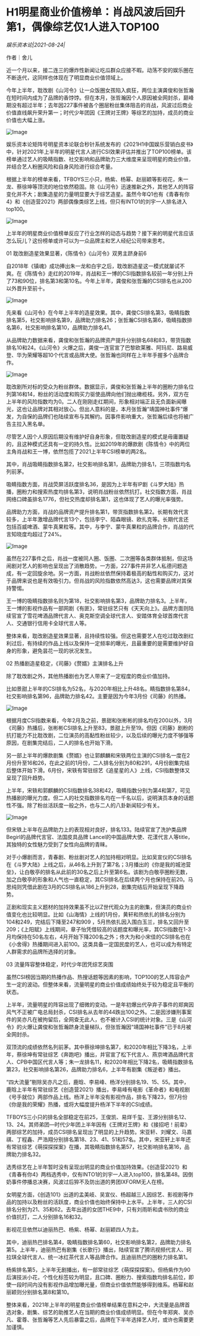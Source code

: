 # H1明星商业价值榜单：肖战风波后回升第1，偶像综艺仅1人进入TOP100

*娱乐资本论|2021-08-24|*

作者｜舍儿

近一个月以来，接二连三的爆炸性新闻让吃瓜群众应接不暇。动荡不安的娱乐圈在不断迭代，这同样也体现在了明显商业价值领域上。

今年上半年，耽改剧《山河令》让一众饭圈女孩陷入疯狂，两位主演龚俊和张哲瀚在短时间内成为了品牌的香饽饽。但在本月，张哲瀚因个人原因被全网封杀，巅峰期没有超过半年；去年因227事件被各个圈层粉丝集体阻击的肖战，风波过后商业价值直线飙升荣升第一；时代少年团因《王牌对王牌》等综艺的加持，成员的商业价值也大幅上涨。

![Image](https://inews.gtimg.com/newsapp_bt/0/13914182240/641)

娱乐资本论矩阵号明星资本论联合秒针系统发布的《2021H1中国娱乐营销白皮书》中，针对2021年上半年的明星代言人进行CSI效果评估并推出了TOP100榜单。该榜单通过艺人的吸睛指数、社交影响和品牌助力三大维度来呈现明星的商业价值，并结合艺人粉圈风险和自身风险进行综合考量。

根据上半年的榜单来看，TFBOYS三小只，杨紫、杨幂、赵丽颖等影视花，朱一龙、蔡徐坤等顶流的地位依然稳固。除《山河令》迅速推新之外，其他艺人的阵容变化并不大；剧集造星的力量明显要大于综艺造星。虽然今年Q1也有《青春有你4》和《创造营2021》两部偶像类综艺上线，但只有INTO1的刘宇一人排名进入top100。

![Image](https://inews.gtimg.com/newsapp_bt/0/13914182233/641)

上半年的明星商业价值榜单反应了行业怎样的动态与趋势？接下来的明星代言应该怎么玩儿？这份榜单或许可以为一众品牌主和艺人经纪公司带来思考。

01 耽改剧造星效果显著，《陈情令》《山河令》双男主跻身前6

自2018年《镇魂》成功捧出朱一龙和白宇之后，耽改剧造星这一模式就屡试不爽。在《陈情令》走红的2019年，肖战和王一博的CSI指数排名较前一年分别上升了73和90位，排名第3和第10名。今年上半年，龚俊和张哲瀚的CSI排名也从200以外晋升至前十。

![Image](https://inews.gtimg.com/newsapp_bt/0/13914182226/641)

先来看《山河令》在今年上半年的造星效果。其中，龚俊CSI排名第3，吸睛指数排名第5，社交影响排名第9，品牌助力排名26；张哲瀚CSI排名第6，吸睛指数排名第6，社交影响排名第10，品牌助力排名41。

从品牌助力数据来看，龚俊和张哲瀚的品牌资产提升分别排名68和83，带货指数排名10和24。《山河令》火爆之后，龚俊一连官宣了巴黎欧莱雅、阿玛尼、路易威登、华为荣耀等超10个代言或品牌大使。张哲瀚也同样在上半年手握多个品牌合作。

![Image](https://inews.gtimg.com/newsapp_bt/0/13914182273/641)

耽改剧所对标的受众为粉丝群体。数据显示，龚俊和张哲瀚上半年的圈粉力排名位列第16和14，粉丝的活动度和购买力驱使品牌向他们抛出橄榄枝。另外，双方在上半年的风险指数均为0。二人在刚刚走红期间，形象相对端正且无负面新闻曝光，这也让品牌对其相对放心。但出人意料的是，本月张哲瀚“靖国神社事件”爆发，为自保的品牌们也陆续宣布与其解约。因事件影响重大，张哲瀚后续也将被广告主拉入黑名单。

尽管艺人因个人原因后期没有维护好自身形象，但耽改剧造星的模式是毋庸置疑的，且这种模式还具有一定的持久性。比如2019年的爆款剧《陈情令》中的两位主角肖战和王一博，依然包揽了2021上半年CSI榜单的两2名。

其中，肖战吸睛指数排名第2，社交影响排名第1，品牌助力排名1，三项指数均名列前茅。

吸睛指数方面，肖战荧屏活跃度排名36，是因为上半年有IP剧《斗罗大陆》热播，圈粉力和搜索热度均排名第3，说明肖战粉丝依然抗打。社交指数方面，肖战网络口碑虽排名1776，但社交热度却排名第1，这也体现了艺人的曝光率强势。

品牌助力方面，肖战的品牌资产提升排名第1，带货指数排名第2。长期有效代言较多，上半年激增品牌代言13个，包括李宁、陌森眼镜、欧扎克等。长期代言还包括百威啤酒、蒙牛真果粒等。其中，与李宁、蒙牛真果粒的品牌合作，肖战的代言知晓度均超过了24%。

![Image](https://inews.gtimg.com/newsapp_bt/0/13914182268/641)

虽然在227事件之后，肖战一度被同人圈、饭圈、二次圈等各类群体抵制，但这场闹剧对艺人的影响也呈现出了消散趋势。一方面，227事件并非艺人私德问题造成，有一定回旋余地。另一方面，肖战粉丝依然保持着极高的黏性和购买力，这对于品牌来说也是有效吸引力。但肖战的风险指数依然高达3，这也需要品牌对其保持警惕。

王一博的吸睛指数排名则为第18，社交影响排名第3，品牌助力排名3。上半年，王一博的影视作品有一部网剧《有匪》，常驻综艺只有《天天向上》。品牌方面则陆续官宣了雪花啤酒品牌代言人、奥克斯空调全球代言人、安踏体育全球首席代言人、交通银行信用卡全球代言人等。

整体来看，耽改剧造星效果显著，且持续性较强。但这也需要艺人在吃过耽改剧红利过后，有持续的作品上线以及保持一定频率的曝光，且最重要的是需要维护好自身的形象，避免昙花一现的状况发生。

02 热播剧造星稳定，《司藤》《赘婿》主演排名上升

除了耽改剧之外，其他热播剧也为艺人带来了一定程度的商业价值加持。

比如景甜上半年的CSI排名为52名，与2020年相比上升48名。睛指数排名第84，社交影响排名第96，品牌助力排名42。主要是因为今年3月份《司藤》的热播。

![Image](https://inews.gtimg.com/newsapp_bt/0/13914182242/641)

根据月度CSI指数来看，今年2月及之前，景甜和张彬彬的排名均在200以外，3月《司藤》热播后，张彬彬CSI排名上升至83，景甜上升至19。但因《司藤》剧粉的抗打能力不比耽改剧，二位演员的高黏性粉丝较少，以及后续的曝光力度不够强等原因，在剧集完结后，二人的排名也开始下滑。

另一部上半年的爆款剧集《赘婿》也让郭麒麟和宋轶两位主演的CSI排名一度在2月份升至16和26，在此之前的1月份，二人排名分别为80和291，4月份剧集完结后整体开始下滑。6月份，宋轶有常驻综艺《追星星的人》上线，CSI指数整体又呈现了回升趋势。

上半年，宋轶和郭麒麟的CSI指数排名38和42，吸睛指数分别为第4和第7，可见热播剧的曝光力度。但二人的社交指数排名均在一千名以后，说明演员本身的话题性不强。除了粉丝活跃度一般之外，也与二人的八卦新闻较少有关。

![Image](https://inews.gtimg.com/newsapp_bt/0/13914182231/641)

但宋轶上半年在品牌助力上的表现相对良好，排名133。陆续官宣了洗护类品牌Begirl的品牌代言官、法国皮具品牌 Lancel的中国品牌大使、花漾代言人等title，其独特的女性魅力受到了女性向品牌的青睐。

对于小爆剧而言，青春剧、粉丝剧对艺人的加持相对明显。比如吴宣仪的CSI排名在《斗罗大陆》上线之后，从46名上升到了第7名；3月播出的《你是我的城池营垒》，让白敬亭的排名从此前的30名之后上升至第6名。该剧为白敬亭圈粉无数，加之白敬亭的形象和人气也一直稳定，其CSI排名在后续两个月也保持在前20。马思纯则凭借此剧在3月的CSI排名从186上升到28，剧集完结后开始呈现下降趋势。

正剧和现实主义题材的加持效果虽不比以Z世代观众为主的剧集，但演员的商业价值变化也比较明显。比如《山海情》上线的1月份，黄轩和热依扎的排名分别为104和249，完结后下降至247和909 ，5月热依扎因入围白玉兰，排名又回升至209；《上阳赋》上线期间，章子怡凭借较高的话题度和曝光率，其CSI指数在1-3月均保持在50名左右，4月开始下降200名之外；佟大为和小宋佳的CSI排名也在《小舍得》热播期间进入前100。这类具备一定国民度的艺人，也可以成为有特定人群需求的品牌所选择的对象。

03 流量阵容整体稳定，时代少年团凭综艺突围

虽然CSI榜因当期的热播作品、热搜话题等因素的影响，TOP100的艺人阵容会产生一定的波动。但整体来看，流量明星的商业价值成绩始终处于较为稳定且平衡的状态。

上半年，流量明星的阵容出现了细微的变动。一是年初爆出代孕弃子事件的郑爽因风气不正被广电总局封杀，CSI排名从去年的44跌出100之外。二是因涉嫌刑事案件的吴亦凡在被拘留后，全网查无此人，也不被计入CSI的统计对象。三是《山河令》的火爆让龚俊和张哲瀚跻身流量梯队，但张哲瀚因“靖国神社事件”已于8月被全网封杀。

双顶流的成绩依然名列前茅。其中蔡徐坤排名第7，和2020年相比下降3名，上半年，蔡徐坤有常驻综艺《奔跑吧》播出，并官宣了松下代言人、燕京啤酒品牌代言人、CPB中国区代言人等；朱一龙排名11，和2020年相比下降2名，吸睛指数排名第23，社交影响排名第26，品牌助力排名6，上半年有剧集《叛逆者》播出。

“四大流量”剔除吴亦凡之后，鹿晗、李易峰、杨洋分别排名19、15、55。其中，鹿晗上半年有常驻综艺《创造营2021》播出，李易峰有电影《革命者》和电视剧《号手就位》两部作品上线。杨洋上半年没有影视作品，排名下降23，但7月份《你是我的荣耀》热播，或将大幅度提升杨洋下半年的CSI成绩。

TFBOYS三小只的排名全部稳定在前25，王俊凯、易烊千玺、王源分别排名12、13、24。其师弟团—时代少年团上半年因有《王牌对王牌》和《接招吧！前辈》两部综艺的加持，成员CSI排名呈现出了明显的上升趋势。宋亚轩、刘耀文、马嘉祺、丁程鑫、严浩翔分别排名第18、23、41、51和57名。其中，宋亚轩上半年还有常驻综艺《萌探探探案》在播，其吸睛指数排名第57，社交影响排名第16，品牌助力排名32。

选秀综艺在上半年暂时没有呈现出明显的商业价值加持效果。《创造营2021》和《青春有你4》两档选秀中，仅有INTO1的刘宇一人进入top100，排名第48。因倒奶事件停播总决赛，风波过后猝不及防出道的男团IXFORM无人在榜。

女明星方面，《创造101》出道的孟美岐、吴宣仪、杨超越三人因综艺、影视剧等作品的加持以及粉丝的活跃度，商业价值也始终保持中上水平。上半年，三人的CSI排名分别为21、35和62。去年出道的女团THE9中，只有刘雨昕和虞书欣的商业价值抗打，二人分别排名16和32。

影视花旦依然以迪丽热巴、杨紫、杨幂、赵丽颖四人为主。

其中，迪丽热巴排名第4，吸睛指数排名第60，社交影响排名第2，品牌助力排名第5。上半年，迪丽热巴有剧集《长歌行》播出，陆续官宣了腾讯视频代言人、珂拉琪全球代言人、统一冰红茶代言人等品牌合作。且迪丽热巴的圈粉力排名第1。

杨紫排名第5，上半年无剧播出，有一部常驻综艺《萌探探探案》。但杨紫作为90后演技派小花，个性化标签较为明显，且口碑、圈粉力、搜索指数均排名前位，即使一段时间内没有影视作品增加曝光量，但商业价值依然能够得到维系。杨幂和赵丽颖则分别排名第8和第10。

整体来看，2021年上半年的明星商业价值榜单结果在意料之中，大流量是品牌首选对象，剧集、综艺的助推艺人在当期的商业价值成绩明显。但在今年郑爽、吴亦凡、霍尊、张哲瀚等艺人先后暴雷之后，品牌在下半年选择艺人时，或许也需要更加谨慎。


